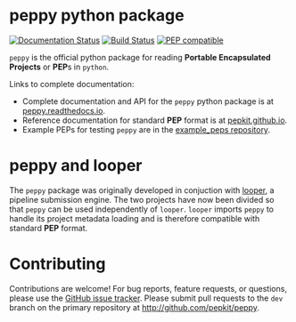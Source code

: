 # peppy python package

[![Documentation Status](http://readthedocs.org/projects/pep/badge/?version=latest)](http://peppy.readthedocs.io/en/latest/?badge=latest) [![Build Status](https://travis-ci.org/pepkit/peppy.svg?branch=master)](https://travis-ci.org/pepkit/peppy) [![PEP compatible](http://pepkit.github.io/img/PEP-compatible-green.svg)](http://pepkit.github.io)

`peppy` is the official python package for reading **Portable Encapsulated Projects** or **PEP**s in `python`. 

Links to complete documentation:

* Complete documentation and API for the `peppy` python package is at [peppy.readthedocs.io](http://peppy.readthedocs.io/).
* Reference documentation for standard **PEP** format is at [pepkit.github.io](https://pepkit.github.io/).
* Example PEPs for testing `peppy` are in the [example_peps repository](https://github.com/pepkit/example_peps).

# peppy and looper

The `peppy` package was originally developed in conjuction with [looper](http://github.com/pepkit/looper), a pipeline submission engine. The two projects have now been divided so that `peppy` can be used independently of `looper`. `looper` imports `peppy` to handle its project metadata loading and is therefore compatible with standard **PEP** format.

# Contributing

Contributions are welcome! For bug reports, feature requests, or questions, please use the [GitHub issue tracker](https://github.com/pepkit/peppy/issues). Please submit pull requests to the `dev` branch on the primary repository at http://github.com/pepkit/peppy.
